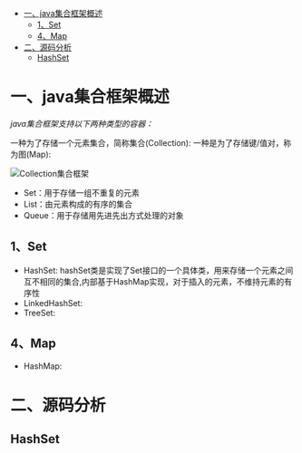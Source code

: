 <!-- TOC -->

- [一、java集合框架概述](#一java集合框架概述)
    - [1、Set](#1set)
    - [4、Map](#4map)
- [二、源码分析](#二源码分析)
    - [HashSet](#hashset)

<!-- /TOC -->
# 一、java集合框架概述 #

*java集合框架支持以下两种类型的容器：*

一种为了存储一个元素集合，简称集合(Collection): 
一种是为了存储键/值对，称为图(Map):

![Collection集合框架](https://github.com/Aroue/Lee-notes/blob/master/images/Collection.png)

* Set：用于存储一组不重复的元素
* List：由元素构成的有序的集合
* Queue：用于存储用先进先出方式处理的对象


## 1、Set ##
* HashSet: hashSet类是实现了Set接口的一个具体类，用来存储一个元素之间互不相同的集合,内部基于HashMap实现，对于插入的元素，不维持元素的有序性
* LinkedHashSet: 
* TreeSet: 

## 4、Map ##
* HashMap: 

# 二、源码分析 #



## HashSet ##
